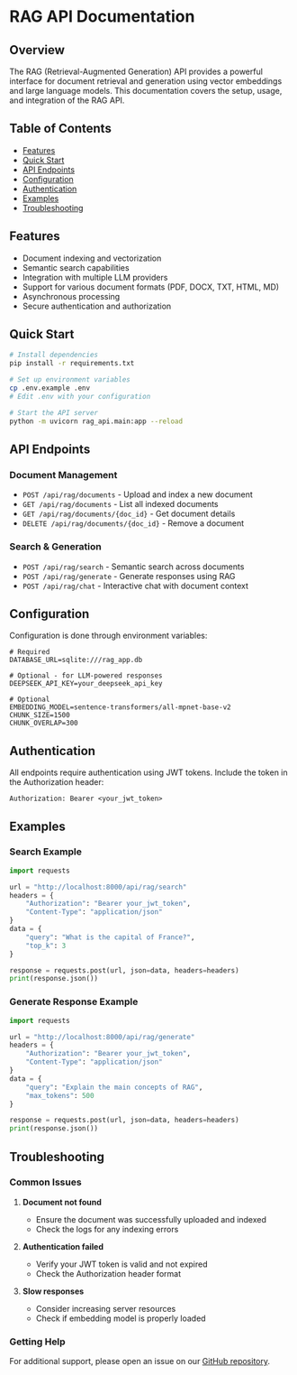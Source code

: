 # RAG API Documentation

## Overview
The RAG (Retrieval-Augmented Generation) API provides a powerful interface for document retrieval and generation using vector embeddings and large language models. This documentation covers the setup, usage, and integration of the RAG API.

## Table of Contents
- [Features](#features)
- [Quick Start](#quick-start)
- [API Endpoints](#api-endpoints)
- [Configuration](#configuration)
- [Authentication](#authentication)
- [Examples](#examples)
- [Troubleshooting](#troubleshooting)

## Features
- Document indexing and vectorization
- Semantic search capabilities
- Integration with multiple LLM providers
- Support for various document formats (PDF, DOCX, TXT, HTML, MD)
- Asynchronous processing
- Secure authentication and authorization

## Quick Start
```bash
# Install dependencies
pip install -r requirements.txt

# Set up environment variables
cp .env.example .env
# Edit .env with your configuration

# Start the API server
python -m uvicorn rag_api.main:app --reload
```

## API Endpoints
### Document Management
- `POST /api/rag/documents` - Upload and index a new document
- `GET /api/rag/documents` - List all indexed documents
- `GET /api/rag/documents/{doc_id}` - Get document details
- `DELETE /api/rag/documents/{doc_id}` - Remove a document

### Search & Generation
- `POST /api/rag/search` - Semantic search across documents
- `POST /api/rag/generate` - Generate responses using RAG
- `POST /api/rag/chat` - Interactive chat with document context

## Configuration
Configuration is done through environment variables:
```
# Required
DATABASE_URL=sqlite:///rag_app.db

# Optional - for LLM-powered responses
DEEPSEEK_API_KEY=your_deepseek_api_key

# Optional
EMBEDDING_MODEL=sentence-transformers/all-mpnet-base-v2
CHUNK_SIZE=1500
CHUNK_OVERLAP=300
```

## Authentication
All endpoints require authentication using JWT tokens. Include the token in the Authorization header:
```
Authorization: Bearer <your_jwt_token>
```

## Examples
### Search Example
```python
import requests

url = "http://localhost:8000/api/rag/search"
headers = {
    "Authorization": "Bearer your_jwt_token",
    "Content-Type": "application/json"
}
data = {
    "query": "What is the capital of France?",
    "top_k": 3
}

response = requests.post(url, json=data, headers=headers)
print(response.json())
```

### Generate Response Example
```python
import requests

url = "http://localhost:8000/api/rag/generate"
headers = {
    "Authorization": "Bearer your_jwt_token",
    "Content-Type": "application/json"
}
data = {
    "query": "Explain the main concepts of RAG",
    "max_tokens": 500
}

response = requests.post(url, json=data, headers=headers)
print(response.json())
```

## Troubleshooting
### Common Issues
1. **Document not found**
   - Ensure the document was successfully uploaded and indexed
   - Check the logs for any indexing errors

2. **Authentication failed**
   - Verify your JWT token is valid and not expired
   - Check the Authorization header format

3. **Slow responses**
   - Consider increasing server resources
   - Check if embedding model is properly loaded

### Getting Help
For additional support, please open an issue on our [GitHub repository](https://github.com/yourusername/graphtalk-sc/issues).
